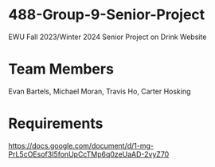 # 488-Group-9-Senior-Project
EWU Fall 2023/Winter 2024 Senior Project on Drink Website


# Team Members
Evan Bartels,
Michael Moran,
Travis Ho,
Carter Hosking

# Requirements
https://docs.google.com/document/d/1-mg-PrL5cOEsof3I5fonUpCcTMp6q0zeUaAD-2vyZ70


